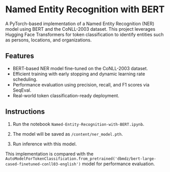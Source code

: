 # Named Entity Recognition with BERT

A PyTorch-based implementation of a Named Entity Recognition (NER) model using BERT and the CoNLL-2003 dataset. This project leverages Hugging Face Transformers for token classification to identify entities such as persons, locations, and organizations.

## Features
- BERT-based NER model fine-tuned on the CoNLL-2003 dataset.
- Efficient training with early stopping and dynamic learning rate scheduling.
- Performance evaluation using precision, recall, and F1 scores via SeqEval.
- Real-world token classification-ready deployment.

## Instructions

1. Run the notebook `Named-Entity-Recognition-with-BERT.ipynb`.

2. The model will be saved as `/content/ner_model.pth`. 

3. Run inference with this model.

This implementation is compared with the `AutoModelForTokenClassification.from_pretrained('dbmdz/bert-large-cased-finetuned-conll03-english')` model for performance evaluation.
